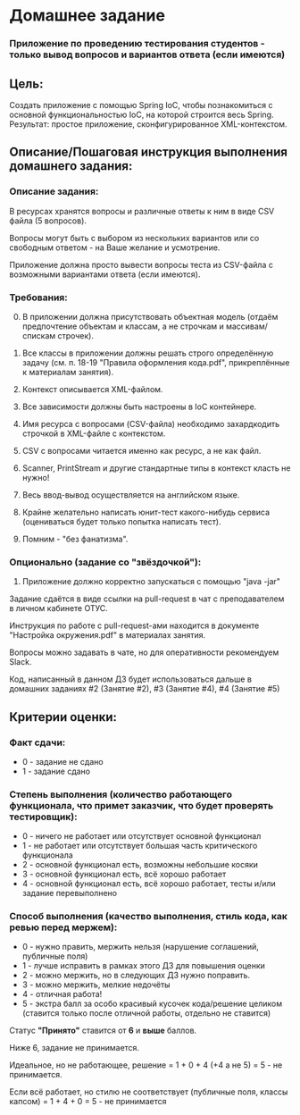 # Домашнее задание

### Приложение по проведению тестирования студентов - только вывод вопросов и вариантов ответа (если имеются)

## Цель:
Создать приложение с помощью Spring IoC, чтобы познакомиться с основной функциональностью IoC, на которой строится весь Spring.
Результат: простое приложение, сконфигурированное XML-контекстом.

## Описание/Пошаговая инструкция выполнения домашнего задания:

### Описание задания:

В ресурсах хранятся вопросы и различные ответы к ним в виде CSV файла (5 вопросов).

Вопросы могут быть с выбором из нескольких вариантов или со свободным ответом - на Ваше желание и усмотрение.

Приложение должна просто вывести вопросы теста из CSV-файла с возможными вариантами ответа (если имеются).

### Требования:

0. В приложении должна присутствовать объектная модель (отдаём предпочтение объектам и классам, а не строчкам и массивам/спискам строчек).

1. Все классы в приложении должны решать строго определённую задачу (см. п. 18-19 "Правила оформления кода.pdf", прикреплённые к материалам занятия).

2. Контекст описывается XML-файлом.

3. Все зависимости должны быть настроены в IoC контейнере.

4. Имя ресурса с вопросами (CSV-файла) необходимо захардкодить строчкой в XML-файле с контекстом.

5. CSV с вопросами читается именно как ресурс, а не как файл.

6. Scanner, PrintStream и другие стандартные типы в контекст класть не нужно!

7. Весь ввод-вывод осуществляется на английском языке.

8. Крайне желательно написать юнит-тест какого-нибудь сервиса (оцениваться будет только попытка написать тест).

9. Помним - "без фанатизма".

### Опционально (задание со "звёздочкой"):

1. Приложение должно корректно запускаться с помощью "java -jar"

Задание сдаётся в виде ссылки на pull-request в чат с преподавателем в личном кабинете ОТУС.

Инструкция по работе с pull-request-ами находится в документе "Настройка окружения.pdf" в материалах занятия.

Вопросы можно задавать в чате, но для оперативности рекомендуем Slack.

Код, написанный в данном ДЗ будет использоваться дальше в домашних заданиях #2 (Занятие #2), #3 (Занятие #4), #4 (Занятие #5)


## Критерии оценки:
### Факт сдачи:

- 0 - задание не сдано
- 1 - задание сдано

### Степень выполнения (количество работающего функционала, что примет заказчик, что будет проверять тестировщик):

- 0 - ничего не работает или отсутствует основной функционал
- 1 - не работает или отсутствует большая часть критического функционала
- 2 - основной функционал есть, возможны небольшие косяки
- 3 - основной функционал есть, всё хорошо работает
- 4 - основной функционал есть, всё хорошо работает, тесты и/или задание перевыполнено

### Способ выполнения (качество выполнения, стиль кода, как ревью перед мержем):
- 0 - нужно править, мержить нельзя (нарушение соглашений, публичные поля)
- 1 - лучше исправить в рамках этого ДЗ для повышения оценки
- 2 - можно мержить, но в следующих ДЗ нужно поправить.
- 3 - можно мержить, мелкие недочёты
- 4 - отличная работа!
- 5 - экстра балл за особо красивый кусочек кода/решение целиком (ставится только после отличной работы, отдельно не ставится)

Статус **"Принято"** ставится от **6** и **выше** баллов.

Ниже 6, задание не принимается.

Идеальное, но не работающее, решение = 1 + 0 + 4 (+4 а не 5) = 5 - не принимается.

Если всё работает, но стилю не соответствует (публичные поля, классы капсом) = 1 + 4 + 0 = 5 - не принимается